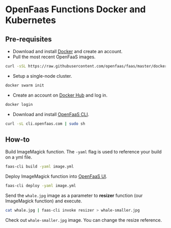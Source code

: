 # OpenFaas Functions Docker and Kubernetes

## Pre-requisites

- Download and install [Docker](https://docker.com) and create an account.
- Pull the most recent OpenFaaS images.

```sh
curl -sSL https://raw.githubusercontent.com/openfaas/faas/master/docker-compose.yml | grep image | awk -F " " '{print $NF}' | xargs -L1 docker pull
```

- Setup a single-node cluster.

```sh
docker swarm init
```

- Create an account on [Docker Hub](https://hub.docker.com/) and log in.

```sh
docker login
```

- Download and install [OpenFaaS CLI](https://openfaas.com).
```sh
curl -sL cli.openfaas.com | sudo sh
```

## How-to

Build ImageMagick function. The `-yaml` flag is used to reference your build on a yml file.

```sh
faas-cli build -yaml image.yml
```

Deploy ImageMagick function into [OpenFaaS UI](http://127.0.0.1:8080).

```sh
faas-cli deploy -yaml image.yml
```

Send the `whale.jpg` image as a parameter to **resizer** function (our ImageMagick function) and execute.

```sh
cat whale.jpg | faas-cli invoke resizer > whale-smaller.jpg
```

Check out `whale-smaller.jpg` image. You can change the resize reference.
